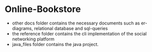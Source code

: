 # Online-Bookstore
* other docs folder contains the necessary documents such as er-diagrams, relational database and sql-queries
* the reference folder contains the cli implementation of the social networking platform
* java_files folder contains the java project.